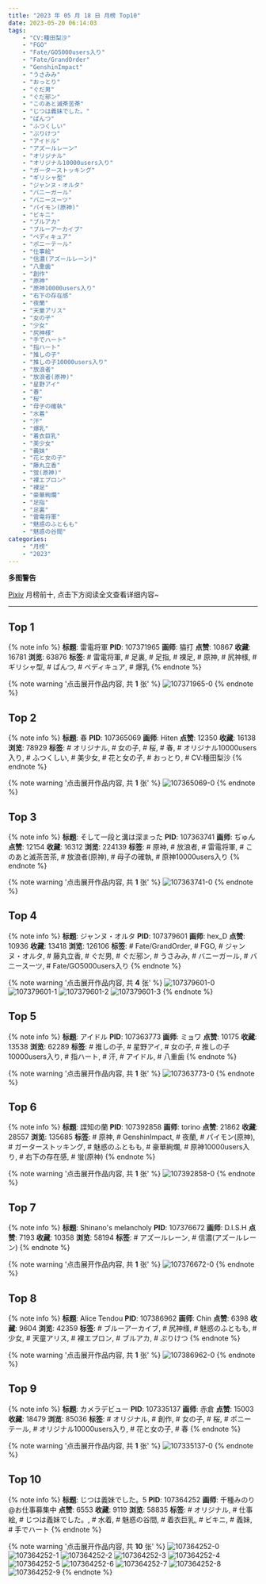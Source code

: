```yaml
---
title: "2023 年 05 月 18 日 月榜 Top10"
date: 2023-05-20 06:14:03
tags:
    - "CV:種田梨沙"
    - "FGO"
    - "Fate/GO5000users入り"
    - "Fate/GrandOrder"
    - "GenshinImpact"
    - "うさみみ"
    - "おっとり"
    - "ぐだ男"
    - "ぐだ邪ン"
    - "このあと滅茶苦茶"
    - "じつは義妹でした。"
    - "ぱんつ"
    - "ふつくしい"
    - "ぷりけつ"
    - "アイドル"
    - "アズールレーン"
    - "オリジナル"
    - "オリジナル10000users入り"
    - "ガーターストッキング"
    - "ギリシャ型"
    - "ジャンヌ・オルタ"
    - "バニーガール"
    - "バニースーツ"
    - "パイモン(原神)"
    - "ビキニ"
    - "ブルアカ"
    - "ブルーアーカイブ"
    - "ペディキュア"
    - "ポニーテール"
    - "仕事絵"
    - "信濃(アズールレーン)"
    - "八重歯"
    - "創作"
    - "原神"
    - "原神10000users入り"
    - "右下の存在感"
    - "夜蘭"
    - "天童アリス"
    - "女の子"
    - "少女"
    - "尻神様"
    - "手でハート"
    - "指ハート"
    - "推しの子"
    - "推しの子10000users入り"
    - "放浪者"
    - "放浪者(原神)"
    - "星野アイ"
    - "春"
    - "桜"
    - "母子の確執"
    - "水着"
    - "汗"
    - "爆乳"
    - "着衣巨乳"
    - "美少女"
    - "義妹"
    - "花と女の子"
    - "藤丸立香"
    - "蛍(原神)"
    - "裸エプロン"
    - "裸足"
    - "豪華絢爛"
    - "足指"
    - "足裏"
    - "雷電将軍"
    - "魅惑のふともも"
    - "魅惑の谷間"
categories:
    - "月榜"
    - "2023"
---
```


<i class="fa fa-triangle-exclamation"></i>**多图警告**<i class="fa fa-triangle-exclamation"></i>

[Pixiv](https://www.pixiv.net/) 月榜前十, 点击下方阅读全文查看详细内容~

<!-- more -->

---

## Top 1

{% note info %}
**标题**: 雷電将軍
**PID**: 107371965 **画师**: 猫打
**点赞**: 10867 **收藏**: 16781 **浏览**: 63876
**标签**: # 雷電将軍, # 足裏, # 足指, # 裸足, # 原神, # 尻神様, # ギリシャ型, # ぱんつ, # ペディキュア, # 爆乳
{% endnote %}

{% note warning '点击展开作品内容, 共 **1** 张' %}
![107371965-0](https://i.pixiv.re/img-original/img/2023/04/21/09/02/05/107371965_p0.jpg)
{% endnote %}

## Top 2

{% note info %}
**标题**: 春
**PID**: 107365069 **画师**: Hiten
**点赞**: 12350 **收藏**: 16138 **浏览**: 78929
**标签**: # オリジナル, # 女の子, # 桜, # 春, # オリジナル10000users入り, # ふつくしい, # 美少女, # 花と女の子, # おっとり, # CV:種田梨沙
{% endnote %}

{% note warning '点击展开作品内容, 共 **1** 张' %}
![107365069-0](https://i.pixiv.re/img-original/img/2023/04/21/00/30/01/107365069_p0.jpg)
{% endnote %}

## Top 3

{% note info %}
**标题**: そして一段と溝は深まった
**PID**: 107363741 **画师**: ぢゅん
**点赞**: 12154 **收藏**: 16312 **浏览**: 224139
**标签**: # 原神, # 放浪者, # 雷電将軍, # このあと滅茶苦茶, # 放浪者(原神), # 母子の確執, # 原神10000users入り
{% endnote %}

{% note warning '点击展开作品内容, 共 **1** 张' %}
![107363741-0](https://i.pixiv.re/img-original/img/2023/04/21/00/00/33/107363741_p0.jpg)
{% endnote %}

## Top 4

{% note info %}
**标题**: ジャンヌ・オルタ
**PID**: 107379601 **画师**: hex_D
**点赞**: 10936 **收藏**: 13418 **浏览**: 126106
**标签**: # Fate/GrandOrder, # FGO, # ジャンヌ・オルタ, # 藤丸立香, # ぐだ男, # ぐだ邪ン, # うさみみ, # バニーガール, # バニースーツ, # Fate/GO5000users入り
{% endnote %}

{% note warning '点击展开作品内容, 共 **4** 张' %}
![107379601-0](https://i.pixiv.re/img-original/img/2023/04/21/17/06/55/107379601_p0.jpg)
![107379601-1](https://i.pixiv.re/img-original/img/2023/04/21/17/06/55/107379601_p1.jpg)
![107379601-2](https://i.pixiv.re/img-original/img/2023/04/21/17/06/55/107379601_p2.jpg)
![107379601-3](https://i.pixiv.re/img-original/img/2023/04/21/17/06/55/107379601_p3.jpg)
{% endnote %}

## Top 5

{% note info %}
**标题**: アイドル
**PID**: 107363773 **画师**: ミョワ
**点赞**: 10175 **收藏**: 13538 **浏览**: 62289
**标签**: # 推しの子, # 星野アイ, # 女の子, # 推しの子10000users入り, # 指ハート, # 汗, # アイドル, # 八重歯
{% endnote %}

{% note warning '点击展开作品内容, 共 **1** 张' %}
![107363773-0](https://i.pixiv.re/img-original/img/2023/04/21/00/00/44/107363773_p0.png)
{% endnote %}

## Top 6

{% note info %}
**标题**: 諜知の蘭
**PID**: 107392858 **画师**: torino
**点赞**: 21862 **收藏**: 28557 **浏览**: 135685
**标签**: # 原神, # GenshinImpact, # 夜蘭, # パイモン(原神), # ガーターストッキング, # 魅惑のふともも, # 豪華絢爛, # 原神10000users入り, # 右下の存在感, # 蛍(原神)
{% endnote %}

{% note warning '点击展开作品内容, 共 **1** 张' %}
![107392858-0](https://i.pixiv.re/img-original/img/2023/04/22/00/00/42/107392858_p0.jpg)
{% endnote %}

## Top 7

{% note info %}
**标题**: Shinano's melancholy
**PID**: 107376672 **画师**: D.I.S.H
**点赞**: 7193 **收藏**: 10358 **浏览**: 58194
**标签**: # アズールレーン, # 信濃(アズールレーン)
{% endnote %}

{% note warning '点击展开作品内容, 共 **1** 张' %}
![107376672-0](https://i.pixiv.re/img-original/img/2023/04/21/14/08/31/107376672_p0.png)
{% endnote %}

## Top 8

{% note info %}
**标题**: Alice Tendou
**PID**: 107386962 **画师**: Chin
**点赞**: 6398 **收藏**: 9604 **浏览**: 42359
**标签**: # ブルーアーカイブ, # 尻神様, # 魅惑のふともも, # 少女, # 天童アリス, # 裸エプロン, # ブルアカ, # ぷりけつ
{% endnote %}

{% note warning '点击展开作品内容, 共 **1** 张' %}
![107386962-0](https://i.pixiv.re/img-original/img/2023/04/21/21/19/45/107386962_p0.png)
{% endnote %}

## Top 9

{% note info %}
**标题**: カメラデビュー
**PID**: 107335137 **画师**: 赤倉
**点赞**: 15003 **收藏**: 18479 **浏览**: 85036
**标签**: # オリジナル, # 創作, # 女の子, # 桜, # ポニーテール, # オリジナル10000users入り, # 花と女の子, # 春
{% endnote %}

{% note warning '点击展开作品内容, 共 **1** 张' %}
![107335137-0](https://i.pixiv.re/img-original/img/2023/04/20/00/28/47/107335137_p0.png)
{% endnote %}

## Top 10

{% note info %}
**标题**: じつは義妹でした。5
**PID**: 107364252 **画师**: 千種みのり@お仕事募集中
**点赞**: 6553 **收藏**: 9119 **浏览**: 58835
**标签**: # オリジナル, # 仕事絵, # じつは義妹でした。, # 水着, # 魅惑の谷間, # 着衣巨乳, # ビキニ, # 義妹, # 手でハート
{% endnote %}

{% note warning '点击展开作品内容, 共 **10** 张' %}
![107364252-0](https://i.pixiv.re/img-original/img/2023/04/21/00/08/12/107364252_p0.jpg)
![107364252-1](https://i.pixiv.re/img-original/img/2023/04/21/00/08/12/107364252_p1.jpg)
![107364252-2](https://i.pixiv.re/img-original/img/2023/04/21/00/08/12/107364252_p2.jpg)
![107364252-3](https://i.pixiv.re/img-original/img/2023/04/21/00/08/12/107364252_p3.jpg)
![107364252-4](https://i.pixiv.re/img-original/img/2023/04/21/00/08/12/107364252_p4.jpg)
![107364252-5](https://i.pixiv.re/img-original/img/2023/04/21/00/08/12/107364252_p5.jpg)
![107364252-6](https://i.pixiv.re/img-original/img/2023/04/21/00/08/12/107364252_p6.jpg)
![107364252-7](https://i.pixiv.re/img-original/img/2023/04/21/00/08/12/107364252_p7.jpg)
![107364252-8](https://i.pixiv.re/img-original/img/2023/04/21/00/08/12/107364252_p8.jpg)
![107364252-9](https://i.pixiv.re/img-original/img/2023/04/21/00/08/12/107364252_p9.jpg)
{% endnote %}
